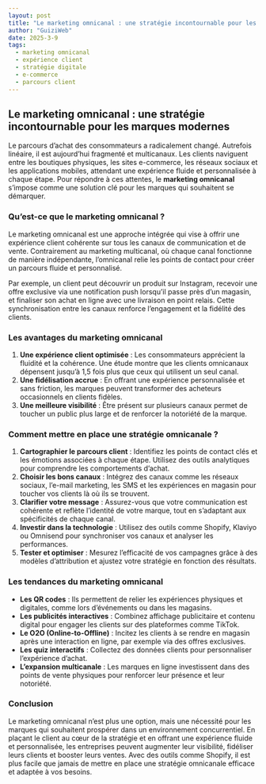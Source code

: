 ```yaml
---
layout: post
title: "Le marketing omnicanal : une stratégie incontournable pour les marques modernes"
author: "GuiziWeb"
date: 2025-3-9
tags:
  - marketing omnicanal
  - expérience client
  - stratégie digitale
  - e-commerce
  - parcours client
---
```


## Le marketing omnicanal : une stratégie incontournable pour les marques modernes

Le parcours d’achat des consommateurs a radicalement changé. Autrefois linéaire, il est aujourd’hui fragmenté et multicanaux. Les clients naviguent entre les boutiques physiques, les sites e-commerce, les réseaux sociaux et les applications mobiles, attendant une expérience fluide et personnalisée à chaque étape. Pour répondre à ces attentes, le **marketing omnicanal** s’impose comme une solution clé pour les marques qui souhaitent se démarquer.

### **Qu’est-ce que le marketing omnicanal ?**

Le marketing omnicanal est une approche intégrée qui vise à offrir une expérience client cohérente sur tous les canaux de communication et de vente. Contrairement au marketing multicanal, où chaque canal fonctionne de manière indépendante, l’omnicanal relie les points de contact pour créer un parcours fluide et personnalisé.

Par exemple, un client peut découvrir un produit sur Instagram, recevoir une offre exclusive via une notification push lorsqu’il passe près d’un magasin, et finaliser son achat en ligne avec une livraison en point relais. Cette synchronisation entre les canaux renforce l’engagement et la fidélité des clients.

### **Les avantages du marketing omnicanal**

1. **Une expérience client optimisée** : Les consommateurs apprécient la fluidité et la cohérence. Une étude montre que les clients omnicanaux dépensent jusqu’à 1,5 fois plus que ceux qui utilisent un seul canal.
2. **Une fidélisation accrue** : En offrant une expérience personnalisée et sans friction, les marques peuvent transformer des acheteurs occasionnels en clients fidèles.
3. **Une meilleure visibilité** : Être présent sur plusieurs canaux permet de toucher un public plus large et de renforcer la notoriété de la marque.

### **Comment mettre en place une stratégie omnicanale ?**

1. **Cartographier le parcours client** : Identifiez les points de contact clés et les émotions associées à chaque étape. Utilisez des outils analytiques pour comprendre les comportements d’achat.
2. **Choisir les bons canaux** : Intégrez des canaux comme les réseaux sociaux, l’e-mail marketing, les SMS et les expériences en magasin pour toucher vos clients là où ils se trouvent.
3. **Clarifier votre message** : Assurez-vous que votre communication est cohérente et reflète l’identité de votre marque, tout en s’adaptant aux spécificités de chaque canal.
4. **Investir dans la technologie** : Utilisez des outils comme Shopify, Klaviyo ou Omnisend pour synchroniser vos canaux et analyser les performances.
5. **Tester et optimiser** : Mesurez l’efficacité de vos campagnes grâce à des modèles d’attribution et ajustez votre stratégie en fonction des résultats.

### **Les tendances du marketing omnicanal**

- **Les QR codes** : Ils permettent de relier les expériences physiques et digitales, comme lors d’événements ou dans les magasins.
- **Les publicités interactives** : Combinez affichage publicitaire et contenu digital pour engager les clients sur des plateformes comme TikTok.
- **Le O2O (Online-to-Offline)** : Incitez les clients à se rendre en magasin après une interaction en ligne, par exemple via des offres exclusives.
- **Les quiz interactifs** : Collectez des données clients pour personnaliser l’expérience d’achat.
- **L’expansion multicanale** : Les marques en ligne investissent dans des points de vente physiques pour renforcer leur présence et leur notoriété.

### **Conclusion**

Le marketing omnicanal n’est plus une option, mais une nécessité pour les marques qui souhaitent prospérer dans un environnement concurrentiel. En plaçant le client au cœur de la stratégie et en offrant une expérience fluide et personnalisée, les entreprises peuvent augmenter leur visibilité, fidéliser leurs clients et booster leurs ventes. Avec des outils comme Shopify, il est plus facile que jamais de mettre en place une stratégie omnicanale efficace et adaptée à vos besoins.

